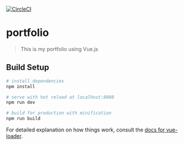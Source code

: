 [![CircleCI](https://circleci.com/gh/suige/portfolio/tree/master.svg?style=shield&circle-token=c0a94a02e59ea13d969bb97288b6a9501a97b384)](https://circleci.com/gh/suige/portfolio/tree/master)


# portfolio

> This is my portfolio using Vue.js

## Build Setup

``` bash
# install dependencies
npm install

# serve with hot reload at localhost:8080
npm run dev

# build for production with minification
npm run build
```

For detailed explanation on how things work, consult the [docs for vue-loader](http://vuejs.github.io/vue-loader).
